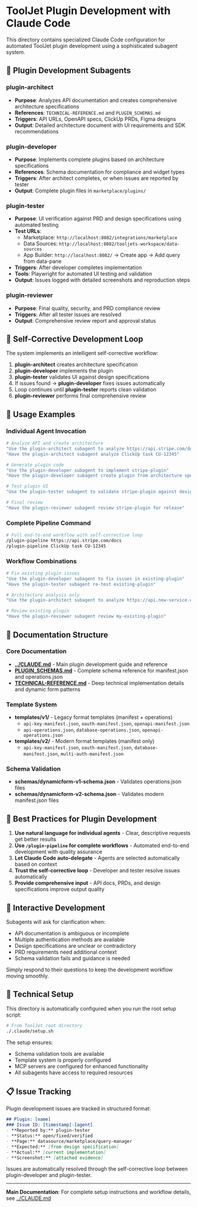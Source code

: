 # ToolJet Plugin Development with Claude Code

This directory contains specialized Claude Code configuration for automated ToolJet plugin development using a sophisticated subagent system.

## 🤖 Plugin Development Subagents

### plugin-architect
- **Purpose**: Analyzes API documentation and creates comprehensive architecture specifications
- **References**: `TECHNICAL-REFERENCE.md` and `PLUGIN_SCHEMAS.md`
- **Triggers**: API URLs, OpenAPI specs, ClickUp PRDs, Figma designs
- **Output**: Detailed architecture document with UI requirements and SDK recommendations

### plugin-developer
- **Purpose**: Implements complete plugins based on architecture specifications
- **References**: Schema documentation for compliance and widget types
- **Triggers**: After architect completes, or when issues are reported by tester
- **Output**: Complete plugin files in `marketplace/plugins/`

### plugin-tester
- **Purpose**: UI verification against PRD and design specifications using automated testing
- **Test URLs**:
  - Marketplace: `http://localhost:8082/integrations/marketplace`
  - Data Sources: `http://localhost:8082/tooljets-workspace/data-sources`
  - App Builder: `http://localhost:8082/` → Create app → Add query from data-pane
- **Triggers**: After developer completes implementation
- **Tools**: Playwright for automated UI testing and validation
- **Output**: Issues logged with detailed screenshots and reproduction steps

### plugin-reviewer
- **Purpose**: Final quality, security, and PRD compliance review
- **Triggers**: After all tester issues are resolved
- **Output**: Comprehensive review report and approval status

## 🔄 Self-Corrective Development Loop

The system implements an intelligent self-corrective workflow:

1. **plugin-architect** creates architecture specification
2. **plugin-developer** implements the plugin
3. **plugin-tester** validates UI against design specifications
4. If issues found → **plugin-developer** fixes issues automatically
5. Loop continues until **plugin-tester** reports clean validation
6. **plugin-reviewer** performs final comprehensive review

## 🚀 Usage Examples

### Individual Agent Invocation

```bash
# Analyze API and create architecture
"Use the plugin-architect subagent to analyze https://api.stripe.com/docs"
"Have the plugin-architect subagent analyze ClickUp task CU-12345"

# Generate plugin code
"Use the plugin-developer subagent to implement stripe-plugin"
"Have the plugin-developer subagent create plugin from architecture spec"

# Test plugin UI
"Use the plugin-tester subagent to validate stripe-plugin against design"

# Final review
"Have the plugin-reviewer subagent review stripe-plugin for release"
```

### Complete Pipeline Command

```bash
# Full end-to-end workflow with self-corrective loop
/plugin-pipeline https://api.stripe.com/docs
/plugin-pipeline ClickUp task CU-12345
```

### Workflow Combinations

```bash
# Fix existing plugin issues
"Use the plugin-developer subagent to fix issues in existing-plugin"
"Have the plugin-tester subagent re-test existing-plugin"

# Architecture analysis only
"Use the plugin-architect subagent to analyze https://api.new-service.com/docs"

# Review existing plugin
"Have the plugin-reviewer subagent review my-existing-plugin"
```

## 📁 Documentation Structure

### Core Documentation
- **[../CLAUDE.md](../CLAUDE.md)** - Main plugin development guide and reference
- **[PLUGIN_SCHEMAS.md](PLUGIN_SCHEMAS.md)** - Complete schema reference for manifest.json and operations.json
- **[TECHNICAL-REFERENCE.md](TECHNICAL-REFERENCE.md)** - Deep technical implementation details and dynamic form patterns

### Template System
- **templates/v1/** - Legacy format templates (manifest + operations)
  - `api-key-manifest.json`, `oauth-manifest.json`, `openapi-manifest.json`
  - `api-operations.json`, `database-operations.json`, `openapi-operations.json`
- **templates/v2/** - Modern format templates (manifest only)
  - `api-key-manifest.json`, `oauth-manifest.json`, `database-manifest.json`, `multi-auth-manifest.json`

### Schema Validation
- **schemas/dynamicform-v1-schema.json** - Validates operations.json files
- **schemas/dynamicform-v2-schema.json** - Validates modern manifest.json files

## 🎯 Best Practices for Plugin Development

1. **Use natural language for individual agents** - Clear, descriptive requests get better results
2. **Use `/plugin-pipeline` for complete workflows** - Automated end-to-end development with quality assurance
3. **Let Claude Code auto-delegate** - Agents are selected automatically based on context
4. **Trust the self-corrective loop** - Developer and tester resolve issues automatically
5. **Provide comprehensive input** - API docs, PRDs, and design specifications improve output quality

## 🤝 Interactive Development

Subagents will ask for clarification when:
- API documentation is ambiguous or incomplete
- Multiple authentication methods are available
- Design specifications are unclear or contradictory
- PRD requirements need additional context
- Schema validation fails and guidance is needed

Simply respond to their questions to keep the development workflow moving smoothly.

## 🔧 Technical Setup

This directory is automatically configured when you run the root setup script:

```bash
# From ToolJet root directory
./.claude/setup.sh
```

The setup ensures:
- Schema validation tools are available
- Template system is properly configured  
- MCP servers are configured for enhanced functionality
- All subagents have access to required resources

## 📋 Issue Tracking

Plugin development issues are tracked in structured format:

```markdown
## Plugin: [name]
### Issue ID: [timestamp]-[agent]
- **Reported by:** plugin-tester
- **Status:** open/fixed/verified
- **Page:** datasource/marketplace/query-manager
- **Expected:** [from design specification]
- **Actual:** [current implementation]
- **Screenshot:** [attached evidence]
```

Issues are automatically resolved through the self-corrective loop between plugin-developer and plugin-tester.

---

**Main Documentation**: For complete setup instructions and workflow details, see [../CLAUDE.md](../CLAUDE.md)